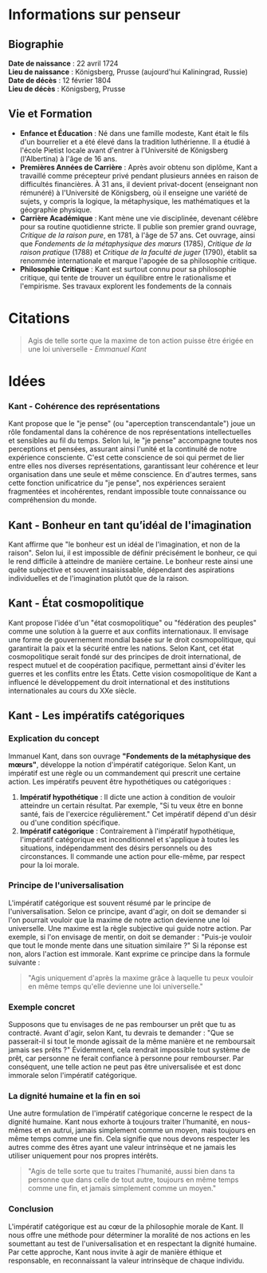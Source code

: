 # Informations sur penseur

## Biographie

**Date de naissance** : 22 avril 1724  
**Lieu de naissance** : Königsberg, Prusse (aujourd'hui Kaliningrad, Russie)  
**Date de décès** : 12 février 1804  
**Lieu de décès** : Königsberg, Prusse

## Vie et Formation

- **Enfance et Éducation** : Né dans une famille modeste, Kant était le fils d'un bourrelier et a été élevé dans la tradition luthérienne. Il a étudié à l'école Pietist locale avant d'entrer à l'Université de Königsberg (l'Albertina) à l'âge de 16 ans.
- **Premières Années de Carrière** : Après avoir obtenu son diplôme, Kant a travaillé comme précepteur privé pendant plusieurs années en raison de difficultés financières. À 31 ans, il devient privat-docent (enseignant non rémunéré) à l'Université de Königsberg, où il enseigne une variété de sujets, y compris la logique, la métaphysique, les mathématiques et la géographie physique.
- **Carrière Académique** : Kant mène une vie disciplinée, devenant célèbre pour sa routine quotidienne stricte. Il publie son premier grand ouvrage, _Critique de la raison pure_, en 1781, à l'âge de 57 ans. Cet ouvrage, ainsi que _Fondements de la métaphysique des mœurs_ (1785), _Critique de la raison pratique_ (1788) et _Critique de la faculté de juger_ (1790), établit sa renommée internationale et marque l'apogée de sa philosophie critique.
- **Philosophie Critique** : Kant est surtout connu pour sa philosophie critique, qui tente de trouver un équilibre entre le rationalisme et l'empirisme. Ses travaux explorent les fondements de la connais

# Citations

> Agis de telle sorte que la maxime de ton action puisse être érigée en une loi universelle - _Emmanuel Kant_

# Idées

### Kant - Cohérence des représentations

Kant propose que le "je pense" (ou "aperception transcendantale") joue un rôle fondamental dans la cohérence de nos représentations intellectuelles et sensibles au fil du temps. Selon lui, le "je pense" accompagne toutes nos perceptions et pensées, assurant ainsi l'unité et la continuité de notre expérience consciente. C'est cette conscience de soi qui permet de lier entre elles nos diverses représentations, garantissant leur cohérence et leur organisation dans une seule et même conscience. En d'autres termes, sans cette fonction unificatrice du "je pense", nos expériences seraient fragmentées et incohérentes, rendant impossible toute connaissance ou compréhension du monde.

## Kant - Bonheur en tant qu’idéal de l'imagination

Kant affirme que "le bonheur est un idéal de l'imagination, et non de la raison". Selon lui, il est impossible de définir précisément le bonheur, ce qui le rend difficile à atteindre de manière certaine. Le bonheur reste ainsi une quête subjective et souvent insaisissable, dépendant des aspirations individuelles et de l'imagination plutôt que de la raison​.

## Kant - État cosmopolitique

Kant propose l'idée d'un "état cosmopolitique" ou "fédération des peuples" comme une solution à la guerre et aux conflits internationaux. Il envisage une forme de gouvernement mondial basée sur le droit cosmopolitique, qui garantirait la paix et la sécurité entre les nations. Selon Kant, cet état cosmopolitique serait fondé sur des principes de droit international, de respect mutuel et de coopération pacifique, permettant ainsi d'éviter les guerres et les conflits entre les États. Cette vision cosmopolitique de Kant a influencé le développement du droit international et des institutions internationales au cours du XXe siècle.

## Kant - Les impératifs catégoriques

### Explication du concept

Immanuel Kant, dans son ouvrage **"Fondements de la métaphysique des mœurs"**, développe la notion d'impératif catégorique. Selon Kant, un impératif est une règle ou un commandement qui prescrit une certaine action. Les impératifs peuvent être hypothétiques ou catégoriques :

1. **Impératif hypothétique** : Il dicte une action à condition de vouloir atteindre un certain résultat. Par exemple, "Si tu veux être en bonne santé, fais de l'exercice régulièrement." Cet impératif dépend d'un désir ou d'une condition spécifique.
2. **Impératif catégorique** : Contrairement à l'impératif hypothétique, l'impératif catégorique est inconditionnel et s'applique à toutes les situations, indépendamment des désirs personnels ou des circonstances. Il commande une action pour elle-même, par respect pour la loi morale.

### Principe de l'universalisation

L'impératif catégorique est souvent résumé par le principe de l'universalisation. Selon ce principe, avant d'agir, on doit se demander si l'on pourrait vouloir que la maxime de notre action devienne une loi universelle. Une maxime est la règle subjective qui guide notre action. Par exemple, si l'on envisage de mentir, on doit se demander : "Puis-je vouloir que tout le monde mente dans une situation similaire ?" Si la réponse est non, alors l'action est immorale. Kant exprime ce principe dans la formule suivante :

> "Agis uniquement d'après la maxime grâce à laquelle tu peux vouloir en même temps qu'elle devienne une loi universelle."

### Exemple concret

Supposons que tu envisages de ne pas rembourser un prêt que tu as contracté. Avant d'agir, selon Kant, tu devrais te demander : "Que se passerait-il si tout le monde agissait de la même manière et ne remboursait jamais ses prêts ?" Évidemment, cela rendrait impossible tout système de prêt, car personne ne ferait confiance à personne pour rembourser. Par conséquent, une telle action ne peut pas être universalisée et est donc immorale selon l'impératif catégorique.

### La dignité humaine et la fin en soi

Une autre formulation de l'impératif catégorique concerne le respect de la dignité humaine. Kant nous exhorte à toujours traiter l'humanité, en nous-mêmes et en autrui, jamais simplement comme un moyen, mais toujours en même temps comme une fin. Cela signifie que nous devons respecter les autres comme des êtres ayant une valeur intrinsèque et ne jamais les utiliser uniquement pour nos propres intérêts.

> "Agis de telle sorte que tu traites l'humanité, aussi bien dans ta personne que dans celle de tout autre, toujours en même temps comme une fin, et jamais simplement comme un moyen."

### Conclusion

L'impératif catégorique est au cœur de la philosophie morale de Kant. Il nous offre une méthode pour déterminer la moralité de nos actions en les soumettant au test de l'universalisation et en respectant la dignité humaine. Par cette approche, Kant nous invite à agir de manière éthique et responsable, en reconnaissant la valeur intrinsèque de chaque individu.
